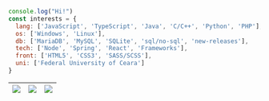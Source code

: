 ```js
console.log("Hi!")
const interests = {
  lang: ['JavaScript', 'TypeScript', 'Java', 'C/C++', 'Python', 'PHP'],
  os: ['Windows', 'Linux'],
  db: ['MariaDB', 'MySQL', 'SQLite', 'sql/no-sql', 'new-releases'],
  tech: ['Node', 'Spring', 'React', 'Frameworks'],
  front: ['HTML5', 'CSS3', 'SASS/SCSS'],
  uni: ['Federal University of Ceara']
}
```

| ![](http://github-profile-summary-cards.vercel.app/api/cards/stats?username=jairo2k5&theme=nord_dark) | ![](http://github-profile-summary-cards.vercel.app/api/cards/repos-per-language?username=jairo2k5&hide=Html&theme=nord_dark) | ![](http://github-profile-summary-cards.vercel.app/api/cards/most-commit-language?username=jairo2k5&theme=nord_dark) |
| :-: | :-: | :-: |
